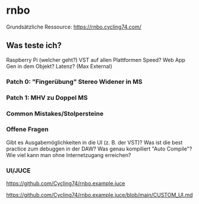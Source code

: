 # rnbo

Grundsätzliche Ressource:
https://rnbo.cycling74.com/


## Was teste ich?
Raspberry Pi (welcher geht?)
VST auf allen Plattformen
Speed?
Web App
Gen in dem Objekt?
Latenz?
(Max External)

### Patch 0: "Fingerübung" Stereo Widener in MS

### Patch 1: MHV zu Doppel MS





### Common Mistakes/Stolpersteine



### Offene Fragen
Gibt es Ausgabemöglichkeiten in die UI (z. B. der VST)?
Was ist die best practice zum debuggen in der DAW?
Was genau kompiliert "Auto Compile"?
Wie viel kann man ohne Internetzugang erreichen?


### UI/JUCE

https://github.com/Cycling74/rnbo.example.juce

https://github.com/Cycling74/rnbo.example.juce/blob/main/CUSTOM_UI.md

